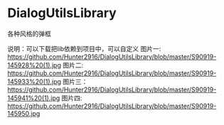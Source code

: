 # DialogUtilsLibrary
各种风格的弹框

说明：可以下载把lib依赖到项目中，可以自定义
图片一:
https://github.com/Hunter2916/DialogUtilsLibrary/blob/master/S90919-145928%20(1).jpg
图片二:
https://github.com/Hunter2916/DialogUtilsLibrary/blob/master/S90919-145933%20(1).jpg
图片三：
https://github.com/Hunter2916/DialogUtilsLibrary/blob/master/S90919-145941%20(1).jpg
图片四:
https://github.com/Hunter2916/DialogUtilsLibrary/blob/master/S90919-145950.jpg
